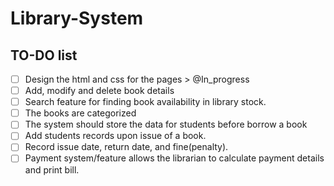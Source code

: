 # Library-System

## TO-DO list
- [ ] Design the html and css for the pages > @In_progress
- [ ] Add, modify and delete book details
- [ ] Search feature for finding book availability in library stock.
- [ ] The books are categorized
- [ ] The system should store the data for students before borrow a book
- [ ] Add students records upon issue of a book.
- [ ] Record issue date, return date, and fine(penalty).
- [ ] Payment system/feature allows the librarian to calculate payment details and print bill.
